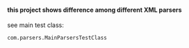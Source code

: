 #### this project shows difference among different XML parsers 

see main test class:  
    
    com.parsers.MainParsersTestClass